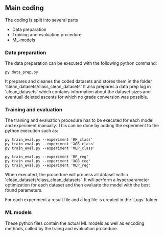 ## Main coding

The coding is split into several parts

- Data preparation
- Training and evaluation procedure
- ML-models

### Data preparation

The data preparation can be executed with the following python command:

    py data_prep.py

It prepares and cleanes the coded datasets and stores them in the folder 'clean_datasets/class_clean_datasets'
It also prepares a data prep log in 'clean_datasets' which contains information about the dataset sizes and eventuall deleted ascents for which no grade conversion was possible.
    
### Training and evaluation

The training and evaluation procedure has to be executed for each model and experiment manually.
This can be done by adding the experiment to the python execution such as:

    py train_eval.py --experiment 'RF_class'
    py train_eval.py --experiment 'XGB_class'
    py train_eval.py --experiment 'MLP_class'

    py train_eval.py --experiment 'RF_reg'
    py train_eval.py --experiment 'XGB_reg'
    py train_eval.py --experiment 'MLP_reg'

When executed, the procedure will process all dataset within 'clean_datasets/class_clean_datasets'.
It will perform a hyperparameter optimization for each dataset and then evaluate the model with the best found parameters.

For each experiment a result file and a log file is created in the 'Logs' folder

### ML models

These python files contain the actual ML models as well as encoding methods, called by the traing and evaluation procedure.